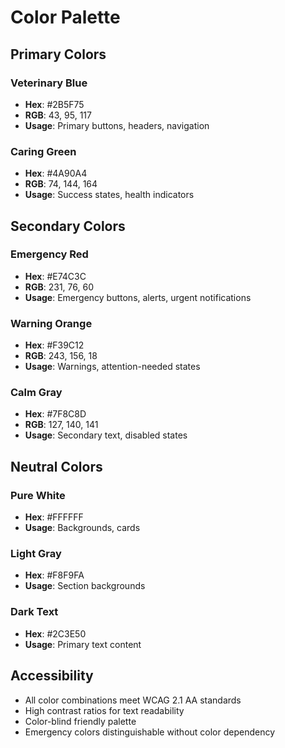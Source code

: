 # Color Palette

## Primary Colors

### Veterinary Blue
- **Hex**: #2B5F75
- **RGB**: 43, 95, 117
- **Usage**: Primary buttons, headers, navigation

### Caring Green
- **Hex**: #4A90A4
- **RGB**: 74, 144, 164
- **Usage**: Success states, health indicators

## Secondary Colors

### Emergency Red
- **Hex**: #E74C3C
- **RGB**: 231, 76, 60
- **Usage**: Emergency buttons, alerts, urgent notifications

### Warning Orange
- **Hex**: #F39C12
- **RGB**: 243, 156, 18
- **Usage**: Warnings, attention-needed states

### Calm Gray
- **Hex**: #7F8C8D
- **RGB**: 127, 140, 141
- **Usage**: Secondary text, disabled states

## Neutral Colors

### Pure White
- **Hex**: #FFFFFF
- **Usage**: Backgrounds, cards

### Light Gray
- **Hex**: #F8F9FA
- **Usage**: Section backgrounds

### Dark Text
- **Hex**: #2C3E50
- **Usage**: Primary text content

## Accessibility
- All color combinations meet WCAG 2.1 AA standards
- High contrast ratios for text readability
- Color-blind friendly palette
- Emergency colors distinguishable without color dependency